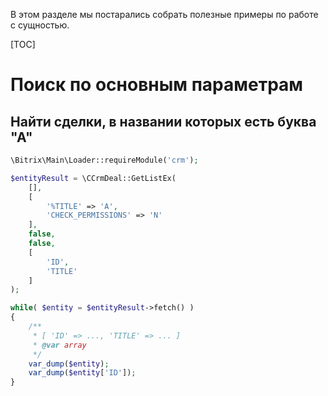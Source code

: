 В этом разделе мы постарались собрать полезные примеры по работе с сущностью.

[TOC]

# Поиск по основным параметрам

## Найти сделки, в названии которых есть буква "А"

```php
\Bitrix\Main\Loader::requireModule('crm');

$entityResult = \CCrmDeal::GetListEx(
    [],
    [
        '%TITLE' => 'А',
        'CHECK_PERMISSIONS' => 'N'
    ],
    false,
    false,
    [
        'ID',
        'TITLE'
    ]
);

while( $entity = $entityResult->fetch() )
{
    /**
     * [ 'ID' => ..., 'TITLE' => ... ]
     * @var array
     */
    var_dump($entity);
    var_dump($entity['ID']);
}
```